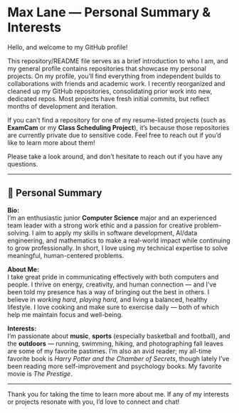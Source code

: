 # Max Lane — Personal Summary & Interests  

Hello, and welcome to my GitHub profile!  

This repository/README file serves as a brief introduction to who I am, and my general profile contains repositories that showcase my personal projects. On my profile, you’ll find everything from independent builds to collaborations with friends and academic work. I recently reorganized and cleaned up my GitHub repositories, consolidating prior work into new, dedicated repos. Most projects have fresh initial commits, but reflect months of development and iteration.


If you can’t find a repository for one of my resume-listed projects (such as **ExamCam** or my **Class Scheduling Project**), it’s because those repositories are currently private due to sensitive code. Feel free to reach out if you’d like to learn more about them!  

Please take a look around, and don’t hesitate to reach out if you have any questions.  

---

## 🕺 Personal Summary  

**Bio:**  
I’m an enthusiastic junior **Computer Science** major and an experienced team leader with a strong work ethic and a passion for creative problem-solving. I aim to apply my skills in software development, AI/data engineering, and mathematics to make a real-world impact while continuing to grow professionally. In short, I love using my technical expertise to solve meaningful, human-centered problems.  

**About Me:**  
I take great pride in communicating effectively with both computers and people. I thrive on energy, creativity, and human connection — and I’ve been told my presence has a way of bringing out the best in others. I believe in *working hard, playing hard,* and living a balanced, healthy lifestyle. I love cooking and make sure to exercise daily — both of which help me maintain focus and well-being. 

**Interests:**  
I’m passionate about **music**, **sports** (especially basketball and football), and the **outdoors** — running, swimming, hiking, and photographing fall leaves are some of my favorite pastimes. I’m also an avid reader; my all-time favorite book is *Harry Potter and the Chamber of Secrets*, though lately I’ve been reading more self-improvement and psychology books. My favorite movie is *The Prestige*.  

---

Thank you for taking the time to learn more about me. If any of my interests or projects resonate with you, I’d love to connect and chat!  
